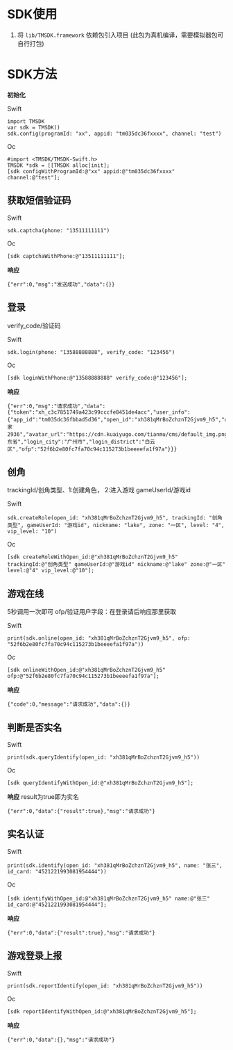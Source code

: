 # SDK使用
1. 将 `lib/TMSDK.framework` 依赖包引入项目
(此包为真机编译，需要模拟器包可自行打包)
# SDK方法
**初始化**

Swift
```
import TMSDK
var sdk = TMSDK()
sdk.config(programId: "xx", appid: "tm035dc36fxxxx", channel: "test")
```
Oc
```
#import <TMSDK/TMSDK-Swift.h>
TMSDK *sdk = [[TMSDK alloc]init];
[sdk configWithProgramId:@"xx" appid:@"tm035dc36fxxxx" channel:@"test"];
```
## 获取短信验证码
Swift
```
sdk.captcha(phone: "13511111111")
```
Oc
```
[sdk captchaWithPhone:@"13511111111"];
```
**响应**
```
{"err":0,"msg":"发送成功","data":{}}
```
## 登录
verify_code/验证码

Swift
```
sdk.login(phone: "13588888888", verify_code: "123456")
```
Oc
```
[sdk loginWithPhone:@"13588888888" verify_code:@"123456"];
```
**响应**
```
{"err":0,"msg":"请求成功","data":{"token":"xh_c3c7851749a423c99cccfe8451de4acc","user_info":{"app_id":"tm035dc36fbbad5d36","open_id":"xh381qMrBoZchznT2Gjvm9_h5","union_id":"xh381qMrBoZchznT2Gjvm9_h5","nick_name":"玩家2936","avatar_url":"https://cdn.kuaiyugo.com/tianmu/cms/default_img.png","tel":"13535032936","recharged":0,"recharged_times":0,"is_new":false,"register_time":1669362036,"login_province":"广东省","login_city":"广州市","login_district":"白云区","ofp":"52f6b2e80fc7fa70c94c115273b1beeeefa1f97a"}}}
```
## 创角
trackingId/创角类型、1:创建角色， 2:进入游戏
gameUserId/游戏id

Swift
```
sdk.createRole(open_id: "xh381qMrBoZchznT2Gjvm9_h5", trackingId: "创角类型", gameUserId: "游戏id", nickname: "lake", zone: "一区", level: "4", vip_level: "10")
```
Oc
```
[sdk createRoleWithOpen_id:@"xh381qMrBoZchznT2Gjvm9_h5" trackingId:@"创角类型" gameUserId:@"游戏id" nickname:@"lake" zone:@"一区" level:@"4" vip_level:@"10"];
```
## 游戏在线
5秒调用一次即可
ofp/验证用户字段：在登录请后响应那里获取

Swift
```
print(sdk.online(open_id: "xh381qMrBoZchznT2Gjvm9_h5", ofp: "52f6b2e80fc7fa70c94c115273b1beeeefa1f97a"))
```
Oc
```
[sdk onlineWithOpen_id:@"xh381qMrBoZchznT2Gjvm9_h5" ofp:@"52f6b2e80fc7fa70c94c115273b1beeeefa1f97a"];
```
**响应**
```
{"code":0,"message":"请求成功","data":{}}
```
## 判断是否实名
Swift
```
print(sdk.queryIdentify(open_id: "xh381qMrBoZchznT2Gjvm9_h5"))
```
Oc
```
[sdk queryIdentifyWithOpen_id:@"xh381qMrBoZchznT2Gjvm9_h5"];
```
**响应**
result为true即为实名
```
{"err":0,"data":{"result":true},"msg":"请求成功"}
```
## 实名认证
Swift
```
print(sdk.identify(open_id: "xh381qMrBoZchznT2Gjvm9_h5", name: "张三", id_card: "4521221993081954444"))
```
Oc
```
[sdk identifyWithOpen_id:@"xh381qMrBoZchznT2Gjvm9_h5" name:@"张三" id_card:@"4521221993081954444"];
```
**响应**
```
{"err":0,"data":{"result":true},"msg":"请求成功"}
```
## 游戏登录上报
Swift
```
print(sdk.reportIdentify(open_id: "xh381qMrBoZchznT2Gjvm9_h5"))
```
Oc
```
[sdk reportIdentifyWithOpen_id:@"xh381qMrBoZchznT2Gjvm9_h5"];
```
**响应**
```
{"err":0,"data":{},"msg":"请求成功"}
```


